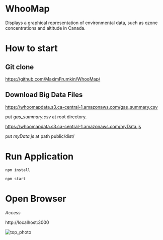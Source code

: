 # WhooMap
Displays a graphical representation of environmental data, such as ozone concentrations and altitude in Canada.

# How to start

## Git clone
https://github.com/MaximFrumkin/WhooMap/

## Download Big Data Files

https://whoomapdata.s3.ca-central-1.amazonaws.com/gas_summary.csv

put *gas_summary.csv* at root directory.

https://whoomapdata.s3.ca-central-1.amazonaws.com/myData.js

put *myData.js* at  path public/dist/  
  
    

# Run Application
`npm install` 

`npm start`

# Open Browser


*Access*  

http://localhost:3000

  
  
![top_photo](https://user-images.githubusercontent.com/26798028/68177231-afe78700-ff55-11e9-8f9b-18e69a2e0006.png)
